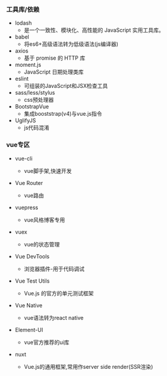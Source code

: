 ### 工具库/依赖

- lodash
  - 是一个一致性、模块化、高性能的 JavaScript 实用工具库。
- babel
  - 将es6+高级语法转为低级语法(js编译器)
- axios
  - 基于 promise 的 HTTP 库
- moment.js
  - JavaScript 日期处理类库
- eslint
  - 可组装的JavaScript和JSX检查工具
- sass/less/stylus
  - css预处理器
- BootstrapVue
  - 集成booststrap(v4)与vue.js指令
- UglifyJS
  - js代码混淆

### vue专区

- vue-cli
  - vue脚手架,快速开发
- Vue Router
  - vue路由
- vuepress
  - vue风格博客专用
- vuex
  - vue的状态管理

- Vue DevTools
  - 浏览器插件-用于代码调试
- Vue Test Utils
  -  Vue.js 的官方的单元测试框架
- Vue Native
  - vue语法转为react native

- Element-UI
  - vue官方推荐的ui库
- nuxt
  - Vue.js的通用框架,常用作server side render(SSR渲染)